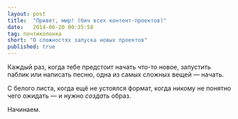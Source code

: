 ```yaml
---
layout: post
title:  "Привет, мир! (бич всех контент-проектов)"
date:   2014-06-20 00:35:58
tag: почтиколонка
short: "О сложностях запуска новых проектов"
published: true
---
```

Каждый раз, когда тебе предстоит начать что-то новое, запустить паблик или написать песню, одна из самых сложных вещей — начать.

С белого листа, когда ещё не устоялся формат, когда никому не понятно чего ожидать — и нужно *создать* образ.

Начинаем.